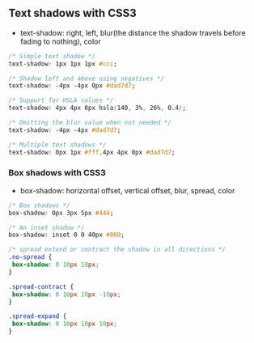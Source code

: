 ## Text shadows with CSS3
- text-shadow: right, left, blur(the distance the shadow travels before fading to nothing), color

```css
/* Simple text shadow */
text-shadow: 1px 1px 1px #ccc;

/* Shadow left and above using negatives */
text-shadow: -4px -4px 0px #dad7d7;

/* Support for HSLA values */
text-shadow: 4px 4px 0px hsla(140, 3%, 26%, 0.4);

/* Omitting the blur value when not needed */
text-shadow: -4px -4px #dad7d7;

/* Multiple text shadows */
text-shadow: 0px 1px #fff,4px 4px 0px #dad7d7;
```

### Box shadows with CSS3
- box-shadow: horizontal offset, vertical offset, blur, spread, color

```css
/* Box shadows */
box-shadow: 0px 3px 5px #444;

/* An inset shadow */
box-shadow: inset 0 0 40px #000;

/* spread extend or contract the shadow in all directions */
.no-spread {
 box-shadow: 0 10px 10px;
}

.spread-contract {
 box-shadow: 0 10px 10px -10px;
}

.spread-expand {
 box-shadow: 0 10px 10px 10px;
}
```
